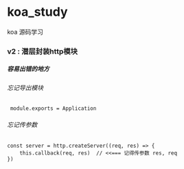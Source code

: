 # koa_study
koa 源码学习
### v2 : 潜层封装http模块
##### 容易出错的地方
###### 忘记导出模块
```
 module.exports = Application
```
###### 忘记传参数

```
const server = http.createServer((req, res) => {
    this.callback(req, res)  // <<=== 记得传参数 res, req
})
```
